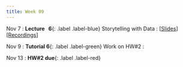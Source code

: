 ```yaml
---
title: Week 09
---
```


Nov 7
: **Lecture &nbsp; 6**{: .label .label-blue} Storytelling with Data
  : [[Slides](https://luminus.nus.edu.sg)] [[Recordings](https://luminus.nus.edu.sg)]

Nov 9
: **Tutorial 6**{: .label .label-green} Work on HW#2
  : [](#) 

Nov 13
: **HW#2 due**{: .label .label-red}
